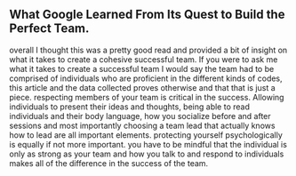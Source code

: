 ## What Google Learned From Its Quest to Build the Perfect Team.

overall I thought this was a pretty good read and provided a bit of insight on what it takes to create a cohesive successful team. If you were to ask me what it takes to create a successful team I would say the team had to be comprised of individuals who are proficient in the different kinds of codes, this article and the data collected proves otherwise and that that is just a piece.  respecting members of your team is critical in the success. Allowing individuals to present their ideas and thoughts, being able to read individuals and their body language, how you socialize before and after sessions and most importantly choosing a team lead that actually knows how to lead are all important elements. protecting yourself psychologically is equally if not more important. you have to be mindful that the individual is only as strong as your team and how you talk to and respond to individuals makes all of the difference in the success of the team.
 